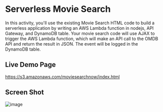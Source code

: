 # Serverless Movie Search

In this activity, you'll use the existing Movie Search HTML code to build a serverless application by writing an AWS Lambda function in nodejs, API Gateway, and DynamoDB table. Your movie search code will use AJAX to trigger the AWS Lambda function, which will make an API call to the OMDB API and return the result in JSON. The event will be logged in the DynamoDB table.


## Live Demo Page

https://s3.amazonaws.com/moviesearchnow/index.html


## Screen Shot
![image](https://user-images.githubusercontent.com/40503899/48511165-f9f6ca80-e823-11e8-82b6-3266cd3866df.png)
